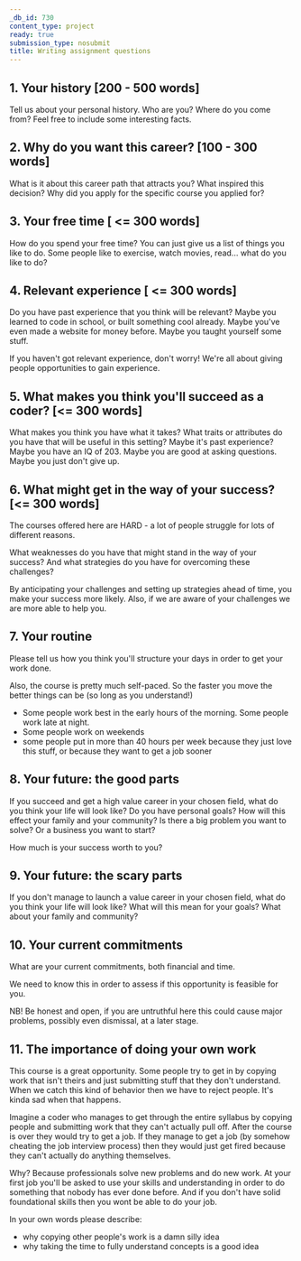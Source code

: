 ```yaml
---
_db_id: 730
content_type: project
ready: true
submission_type: nosubmit
title: Writing assignment questions
---
```


## 1. Your history [200 - 500 words]

Tell us about your personal history. Who are you? Where do you come from? Feel free to include some interesting facts.

## 2. Why do you want this career? [100 - 300 words]

What is it about this career path that attracts you? What inspired this decision? Why did you apply for the specific course you applied for?

## 3. Your free time [ <= 300 words]

How do you spend your free time? You can just give us a list of things you like to do. Some people like to exercise, watch movies, read... what do you like to do?

## 4. Relevant experience [ <= 300 words]

Do you have past experience that you think will be relevant? Maybe you learned to code in school, or built something cool already. Maybe you've even made a website for money before. Maybe you taught yourself some stuff.

If you haven't got relevant experience, don't worry! We're all about giving people opportunities to gain experience.

## 5. What makes you think you'll succeed as a coder? [<= 300 words]

What makes you think you have what it takes? What traits or attributes do you have that will be useful in this setting? Maybe it's past experience? Maybe you have an IQ of 203. Maybe you are good at asking questions. Maybe you just don't give up.

## 6. What might get in the way of your success? [<= 300 words]

The courses offered here are HARD - a lot of people struggle for lots of different reasons.

What weaknesses do you have that might stand in the way of your success? And what strategies do you have for overcoming these challenges?

By anticipating your challenges and setting up strategies ahead of time, you make your success more likely. Also, if we are aware of your challenges we are more able to help you.

## 7. Your routine

Please tell us how you think you'll structure your days in order to get your work done.

Also, the course is pretty much self-paced. So the faster you move the better things can be (so long as you understand!)

- Some people work best in the early hours of the morning. Some people work late at night.
- Some people work on weekends
- some people put in more than 40 hours per week because they just love this stuff, or because they want to get a job sooner

## 8. Your future: the good parts

If you succeed and get a high value career in your chosen field, what do you think your life will look like? Do you have personal goals? How will this effect your family and your community? Is there a big problem you want to solve? Or a business you want to start?

How much is your success worth to you?

## 9. Your future: the scary parts

If you don't manage to launch a value career in your chosen field, what do you think your life will look like? What will this mean for your goals? What about your family and community?

## 10. Your current commitments

What are your current commitments, both financial and time.

We need to know this in order to assess if this opportunity is feasible for you.

NB! Be honest and open, if you are untruthful here this could cause major problems, possibly even dismissal, at a later stage.

## 11. The importance of doing your own work

This course is a great opportunity. Some people try to get in by copying work that isn't theirs and just submitting stuff that they don't understand. When we catch this kind of behavior then we have to reject people. It's kinda sad when that happens.

Imagine a coder who manages to get through the entire syllabus by copying people and submitting work that they can't actually pull off. After the course is over they would try to get a job. If they manage to get a job (by somehow cheating the job interview process) then they would just get fired because they can't actually do anything themselves.

Why? Because professionals solve new problems and do new work. At your first job you'll be asked to use your skills and understanding in order to do something that nobody has ever done before. And if you don't have solid foundational skills then you wont be able to do your job.

In your own words please describe:

- why copying other people's work is a damn silly idea
- why taking the time to fully understand concepts is a good idea